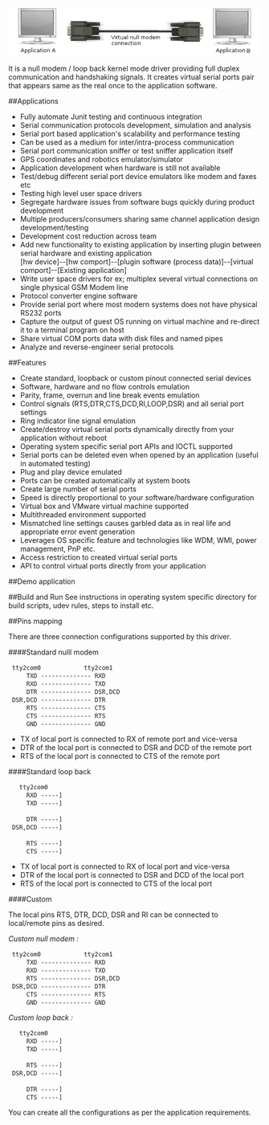 !["serial communication in java"](images/tty2com.png?raw=true "serial port null modem emulation")

It is a null modem / loop back kernel mode driver providing full duplex communication and handshaking signals. It creates virtual serial ports pair that appears same as the real once to the application software.

##Applications
- Fully automate Junit testing and continuous integration
- Serial communication protocols development, simulation and analysis
- Serial port based application's scalability and performance testing
- Can be used as a medium for inter/intra-process communication
- Serial port communication sniffer or test sniffer application itself
- GPS coordinates and robotics emulator/simulator
- Application development when hardware is still not available
- Test/debug different serial port device emulators like modem and faxes etc
- Testing high level user space drivers
- Segregate hardware issues from software bugs quickly during product development
- Multiple producers/consumers sharing same channel application design development/testing
- Development cost reduction across team
- Add new functionality to existing application by inserting plugin between serial hardware and existing application   
  [hw device]--[hw comport]--[plugin software (process data)]--[virtual comport]--[Existing application]
- Write user space drivers for ex; multiplex several virtual connections on single physical GSM Modem line
- Protocol converter engine software
- Provide serial port where most modern systems does not have physical RS232 ports
- Capture the output of guest OS running on virtual machine and re-direct it to a terminal program on host
- Share virtual COM ports data with disk files and named pipes
- Analyze and reverse-engineer serial protocols

##Features
- Create standard, loopback or custom pinout connected serial devices
- Software, hardware and no flow controls emulation
- Parity, frame, overrun and line break events emulation
- Control signals (RTS,DTR,CTS,DCD,RI,LOOP,DSR) and all serial port settings
- Ring indicator line signal emulation
- Create/destroy virtual serial ports dynamically directly from your application without reboot
- Operating system specific serial port APIs and IOCTL supported
- Serial ports can be deleted even when opened by an application (useful in automated testing)
- Plug and play device emulated
- Ports can be created automatically at system boots
- Create large number of serial ports
- Speed is directly proportional to your software/hardware configuration
- Virtual box and VMware virtual machine supported
- Multithreaded environment supported
- Mismatched line settings causes garbled data as in real life and appropriate error event generation
- Leverages OS specific feature and technologies like WDM, WMI, power management, PnP etc.
- Access restriction to created virtual serial ports
- API to control virtual ports directly from your application

##Demo application


##Build and Run
See instructions in operating system specific directory for build scripts, udev rules, steps to install etc.

##Pins mapping

There are three connection configurations supported by this driver.

####Standard nulll modem
```
 tty2com0            tty2com1
     TXD -------------- RXD
     RXD -------------- TXD
     DTR -------------- DSR,DCD
 DSR,DCD -------------- DTR
     RTS -------------- CTS
     CTS -------------- RTS
     GND -------------- GND
```
- TX of local port is connected to RX of remote port and vice-versa
- DTR of the local port is connected to DSR and DCD of the remote port
- RTS of the local port is connected to CTS of the remote port

####Standard loop back
```
   tty2com0            
     RXD -----]
     TXD -----]
     
     DTR -----]
 DSR,DCD -----]
 
     RTS -----]
     CTS -----]
```
- TX of local port is connected to RX of local port and vice-versa
- DTR of the local port is connected to DSR and DCD of the local port
- RTS of the local port is connected to CTS of the local port

####Custom

The local pins RTS, DTR, DCD, DSR and RI can be connected to local/remote pins as desired.

*Custom null modem :*   
```
 tty2com0            tty2com1
     TXD -------------- RXD
     RXD -------------- TXD
     RTS -------------- DSR,DCD
 DSR,DCD -------------- DTR
     CTS -------------- RTS
     GND -------------- GND
```

*Custom loop back :*   
```
   tty2com0            
     RXD -----]
     TXD -----]
     
     RTS -----]
 DSR,DCD -----]
 
     DTR -----]
     CTS -----]
```

You can create all the configurations as per the application requirements.

